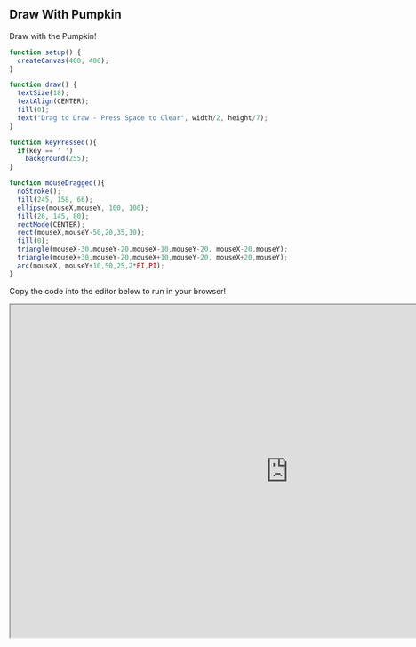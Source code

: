 ## Draw With Pumpkin

<script src="p5/p5.js"></script>
<script src="drawWithPumpkin.js"></script>

Draw with the Pumpkin!

<div id="sketch">
</div>

```javascript
function setup() {
  createCanvas(400, 400);
}

function draw() {
  textSize(18);
  textAlign(CENTER);
  fill(0);
  text("Drag to Draw - Press Space to Clear", width/2, height/7);
}

function keyPressed(){
  if(key == ' ')
    background(255);
}

function mouseDragged(){
  noStroke();
  fill(245, 158, 66);
  ellipse(mouseX,mouseY, 100, 100);
  fill(26, 145, 80);
  rectMode(CENTER);
  rect(mouseX,mouseY-50,20,35,10);
  fill(0);
  triangle(mouseX-30,mouseY-20,mouseX-10,mouseY-20, mouseX-20,mouseY);
  triangle(mouseX+30,mouseY-20,mouseX+10,mouseY-20, mouseX+20,mouseY);
  arc(mouseX, mouseY+10,50,25,2*PI,PI);
}

```

Copy the code into the editor below to run in your browser!

<iframe id="p5.js web editor embed"
    title="p5.js web editor embed"
    width="1000"
    height="600"
    src="https://editor.p5js.org/">
</iframe>
